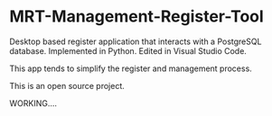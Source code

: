 # MRT-Management-Register-Tool

Desktop based register application that interacts with a PostgreSQL database. Implemented in Python. Edited in Visual Studio Code.

This app tends to simplify the register and management process. 

This is an open source project. 

WORKING....
